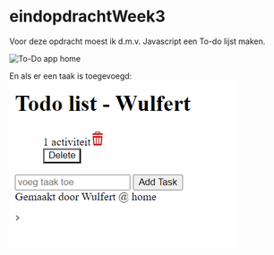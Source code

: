# eindopdrachtWeek3

Voor deze opdracht moest ik d.m.v. Javascript een To-do lijst maken.

![To-Do app home](/images/week3_home.PNG)

En als er een taak is toegevoegd:
![To-Do app functionaliteit](./img/week3_functie.PNG)
